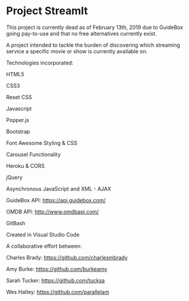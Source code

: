 # Project StreamIt

This project is currently dead as of February 13th, 2019 due to GuideBox going pay-to-use and that no free alternatives currently exist.

A project intended to tackle the burden of discovering which streaming service a specific movie or show is currently available on.

Technologies incorporated:

HTML5

CSS3

Reset CSS

Javascript

Popper.js

Bootstrap

Font Awesome Styling & CSS

Carousel Functionality

Heroku & CORS

jQuery

Asynchronous JavaScript and XML - AJAX

GuideBox API: https://api.guidebox.com/

OMDB API: http://www.omdbapi.com/

GitBash

Created in Visual Studio Code

A collaborative effort between: 

Charles Brady: https://github.com/charlesmbrady

Amy Burke: https://github.com/burkeamy

Sarah Tucker: https://github.com/tucksa

Wes Hatley: https://github.com/parallelam
